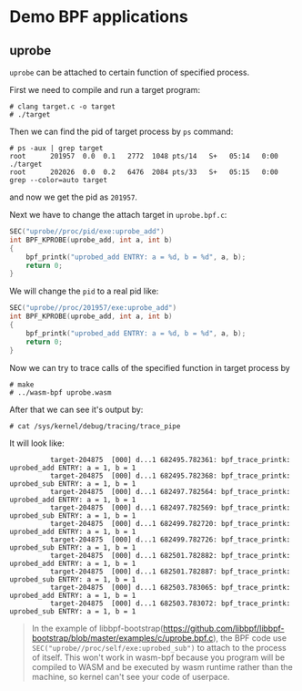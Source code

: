 # Demo BPF applications

## uprobe

`uprobe` can be attached to certain function of specified process.

First we need to compile and run a target program:

```console
# clang target.c -o target
# ./target
```

Then we can find the pid of target process by `ps` command:

```console
# ps -aux | grep target
root      201957  0.0  0.1   2772  1048 pts/14   S+   05:14   0:00 ./target
root      202026  0.0  0.2   6476  2084 pts/33   S+   05:15   0:00 grep --color=auto target
```

and now we get the pid as `201957`.

Next we have to change the attach target in `uprobe.bpf.c`:

```C
SEC("uprobe//proc/pid/exe:uprobe_add")
int BPF_KPROBE(uprobe_add, int a, int b)
{
	bpf_printk("uprobed_add ENTRY: a = %d, b = %d", a, b);
	return 0;
}
```

We will change the `pid` to a real pid like:

```C
SEC("uprobe//proc/201957/exe:uprobe_add")
int BPF_KPROBE(uprobe_add, int a, int b)
{
	bpf_printk("uprobed_add ENTRY: a = %d, b = %d", a, b);
	return 0;
}
```

Now we can try to trace calls of the specified function in target process by

```console
# make
# ../wasm-bpf uprobe.wasm
```

After that we can see it's output by:

```console
# cat /sys/kernel/debug/tracing/trace_pipe
```

It will look like:

```console
          target-204875  [000] d...1 682495.782361: bpf_trace_printk: uprobed_add ENTRY: a = 1, b = 1
          target-204875  [000] d...1 682495.782368: bpf_trace_printk: uprobed_sub ENTRY: a = 1, b = 1
          target-204875  [000] d...1 682497.782564: bpf_trace_printk: uprobed_add ENTRY: a = 1, b = 1
          target-204875  [000] d...1 682497.782569: bpf_trace_printk: uprobed_sub ENTRY: a = 1, b = 1
          target-204875  [000] d...1 682499.782720: bpf_trace_printk: uprobed_add ENTRY: a = 1, b = 1
          target-204875  [000] d...1 682499.782726: bpf_trace_printk: uprobed_sub ENTRY: a = 1, b = 1
          target-204875  [000] d...1 682501.782882: bpf_trace_printk: uprobed_add ENTRY: a = 1, b = 1
          target-204875  [000] d...1 682501.782887: bpf_trace_printk: uprobed_sub ENTRY: a = 1, b = 1
          target-204875  [000] d...1 682503.783065: bpf_trace_printk: uprobed_add ENTRY: a = 1, b = 1
          target-204875  [000] d...1 682503.783072: bpf_trace_printk: uprobed_sub ENTRY: a = 1, b = 1
```

> In the example of libbpf-bootstrap(https://github.com/libbpf/libbpf-bootstrap/blob/master/examples/c/uprobe.bpf.c), the BPF code use `SEC("uprobe//proc/self/exe:uprobed_sub")` to attach to the process of itself. This won't work in wasm-bpf because you program will be compiled to WASM and be executed by wasm runtime rather than the machine, so kernel can't see your code of userpace.